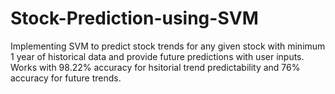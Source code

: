 # Stock-Prediction-using-SVM
Implementing SVM to predict stock trends for any given stock with minimum 1 year of historical data and provide future predictions with user inputs. Works with 98.22% accuracy for hsitorial trend predictability and 76% accuracy for future trends. 
